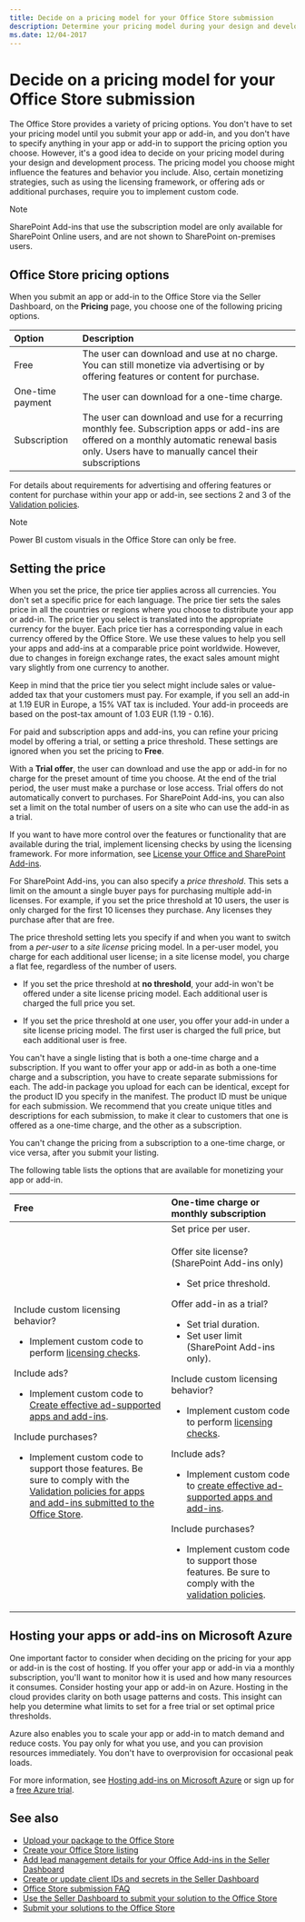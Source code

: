 ```yaml
---
title: Decide on a pricing model for your Office Store submission
description: Determine your pricing model during your design and development process; the one you choose influences the features and behavior you include.
ms.date: 12/04-2017
---
```


# Decide on a pricing model for your Office Store submission

The Office Store provides a variety of pricing options. You don't have to set your pricing model until you submit your app or add-in, and you don't have to specify anything in your app or add-in to support the pricing option you choose. However, it's a good idea to decide on your pricing model during your design and development process. The pricing model you choose might influence the features and behavior you include. Also, certain monetizing strategies, such as using the licensing framework, or offering ads or additional purchases, require you to implement custom code.

> [!NOTE]
> SharePoint Add-ins that use the subscription model are only available for SharePoint Online users, and are not shown to SharePoint on-premises users.

## Office Store pricing options

When you submit an app or add-in to the Office Store via the Seller Dashboard, on the **Pricing** page, you choose one of the following pricing options.

|**Option**|**Description**|
|:-----|:-----|
|Free|The user can download and use at no charge. You can still monetize via advertising or by offering features or content for purchase.|
|One-time payment|The user can download for a one-time charge.|
|Subscription|The user can download and use for a recurring monthly fee. Subscription apps or add-ins are offered on a monthly automatic renewal basis only. Users have to manually cancel their subscriptions|

For details about requirements for advertising and offering features or content for purchase within your app or add-in, see sections 2 and 3 of the [Validation policies](validation-policies.md).
 
> [!NOTE]
> Power BI custom visuals in the Office Store can only be free.
 

## Setting the price

When you set the price, the price tier applies across all currencies. You don't set a specific price for each language. The price tier sets the sales price in all the countries or regions where you choose to distribute your app or add-in. The price tier you select is translated into the appropriate currency for the buyer. Each price tier has a corresponding value in each currency offered by the Office Store. We use these values to help you sell your apps and add-ins at a comparable price point worldwide. However, due to changes in foreign exchange rates, the exact sales amount might vary slightly from one currency to another.

Keep in mind that the price tier you select might include sales or value-added tax that your customers must pay. For example, if you sell an add-in at 1.19 EUR in Europe, a 15% VAT tax is included. Your add-in proceeds are based on the post-tax amount of 1.03 EUR (1.19 - 0.16).

For paid and subscription apps and add-ins, you can refine your pricing model by offering a trial, or setting a price threshold. These settings are ignored when you set the pricing to **Free**.

With a **Trial offer**, the user can download and use the app or add-in for no charge for the preset amount of time you choose. At the end of the trial period, the user must make a purchase or lose access. Trial offers do not automatically convert to purchases. For SharePoint Add-ins, you can also set a limit on the total number of users on a site who can use the add-in as a trial.

If you want to have more control over the features or functionality that are available during the trial, implement licensing checks by using the licensing framework. For more information, see [License your Office and SharePoint Add-ins](license-your-add-ins.md).

For SharePoint Add-ins, you can also specify a *price threshold*. This sets a limit on the amount a single buyer pays for purchasing multiple add-in licenses. For example, if you set the price threshold at 10 users, the user is only charged for the first 10 licenses they purchase. Any licenses they purchase after that are free.

The price threshold setting lets you specify if and when you want to switch from a *per-user* to a *site license* pricing model. In a per-user model, you charge for each additional user license; in a site license model, you charge a flat fee, regardless of the number of users.

- If you set the price threshold at **no threshold**, your add-in won't be offered under a site license pricing model. Each additional user is charged the full price you set. 

- If you set the price threshold at one user, you offer your add-in under a site license pricing model. The first user is charged the full price, but each additional user is free.

You can't have a single listing that is both a one-time charge and a subscription. If you want to offer your app or add-in as both a one-time charge and a subscription, you have to create separate submissions for each. The add-in package you upload for each can be identical, except for the product ID you specify in the manifest. The product ID must be unique for each submission. We recommend that you create unique titles and descriptions for each submission, to make it clear to customers that one is offered as a one-time charge, and the other as a subscription.

You can't change the pricing from a subscription to a one-time charge, or vice versa, after you submit your listing. 

The following table lists the options that are available for monetizing your app or add-in.

|**Free**|**One-time charge or monthly subscription**|
|:-----|:-----|
| Include custom licensing behavior?<ul><li>Implement custom code to perform [licensing checks](license-your-add-ins.md).</li></ul>Include ads?<ul><li>Implement custom code to [Create effective ad-supported apps and add-ins](create-effective-office-store-listings.md#bk_ads).</li></ul>Include purchases?<ul><li>Implement custom code to support those features. Be sure to comply with the [Validation policies for apps and add-ins submitted to the Office Store](validation-policies.md).</li></ul> | Set price per user.<br/><br/>Offer site license? (SharePoint Add-ins only)<ul><li>Set price threshold.</li></ul>Offer add-in as a trial?<ul><li>Set trial duration.</li><li>Set user limit (SharePoint Add-ins only).</li></ul>Include custom licensing behavior?<ul><li>Implement custom code to perform [licensing checks](license-your-add-ins.md).</li></ul>Include ads?<ul><li>Implement custom code to [create effective ad-supported apps and add-ins](create-effective-office-store-listings.md#bk_ads).</li></ul>Include purchases?<ul><li>Implement custom code to support those features. Be sure to comply with the [validation policies](validation-policies.md).</li></ul>|

## Hosting your apps or add-ins on Microsoft Azure

One important factor to consider when deciding on the pricing for your app or add-in is the cost of hosting. If you offer your app or add-in via a monthly subscription, you'll want to monitor how it is used and how many resources it consumes. Consider hosting your app or add-in on Azure. Hosting in the cloud provides clarity on both usage patterns and costs. This insight can help you determine what limits to set for a free trial or set optimal price thresholds.

Azure also enables you to scale your app or add-in to match demand and reduce costs. You pay only for what you use, and you can provision resources immediately. You don't have to overprovision for occasional peak loads. 

For more information, see [Hosting add-ins on Microsoft Azure](https://azure.microsoft.com/en-us/services/app-service/) or sign up for a [free Azure trial](https://azure.microsoft.com/en-us/free/).
 

## See also

- [Upload your package to the Office Store](upload-package.md)
- [Create your Office Store listing](office-store-listing.md)
- [Add lead management details for your Office Add-ins in the Seller Dashboard](add-lead-management-details.md)
- [Create or update client IDs and secrets in the Seller Dashboard](create-or-update-client-ids-and-secrets.md)
- [Office Store submission FAQ](office-store-submission-faq.md)
- [Use the Seller Dashboard to submit your solution to the Office Store](use-the-seller-dashboard-to-submit-to-the-office-store.md)
- [Submit your solutions to the Office Store](submit-to-the-office-store.md)

